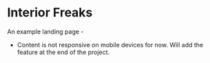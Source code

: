 # Interior Freaks

An example landing page - 

- Content is not responsive on mobile devices for now. Will add the feature at the end of the project.
